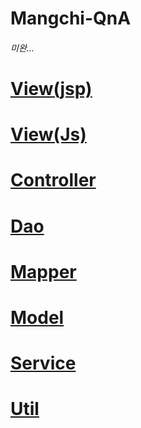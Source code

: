 # Mangchi-QnA

###### 미완...

# [View(jsp)](https://github.com/seongMinS2/Mangchi-Final/tree/master/Mangch_Client/src/main/webapp/WEB-INF/views/qna)

# [View(Js)](https://github.com/seongMinS2/Mangchi-Final/blob/master/Mangch_Client/src/main/webapp/resources/js/min.js)

# [Controller](https://github.com/seongMinS2/Mangchi-QnA/tree/master/Mangchi-QnA/src/main/java/com/aia/mangch/controller)

# [Dao](https://github.com/seongMinS2/Mangchi-QnA/tree/master/Mangchi-QnA/src/main/java/com/aia/mangch/dao)

# [Mapper](https://github.com/seongMinS2/Mangchi-QnA/tree/master/Mangchi-QnA/src/main/java/com/aia/mangch/mapper)

# [Model](https://github.com/seongMinS2/Mangchi-QnA/tree/master/Mangchi-QnA/src/main/java/com/aia/mangch/model)

# [Service](https://github.com/seongMinS2/Mangchi-QnA/tree/master/Mangchi-QnA/src/main/java/com/aia/mangch/service)

# [Util](https://github.com/seongMinS2/Mangchi-QnA/tree/master/Mangchi-QnA/src/main/java/com/aia/mangch/util)
